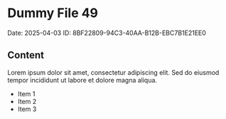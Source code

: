 # Dummy File 49

Date: 2025-04-03
ID: 8BF22809-94C3-40AA-B12B-EBC7B1E21EE0

## Content

Lorem ipsum dolor sit amet, consectetur adipiscing elit.
Sed do eiusmod tempor incididunt ut labore et dolore magna aliqua.

* Item 1
* Item 2
* Item 3

